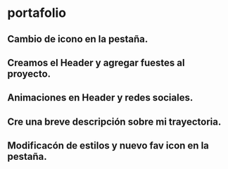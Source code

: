# portafolio
## Cambio de icono en la pestaña.
## Creamos el Header y agregar fuestes al proyecto.
## Animaciones en Header y redes sociales.
## Cre una breve descripción sobre mi trayectoria.
## Modificacón de estilos y nuevo fav icon en la pestaña.